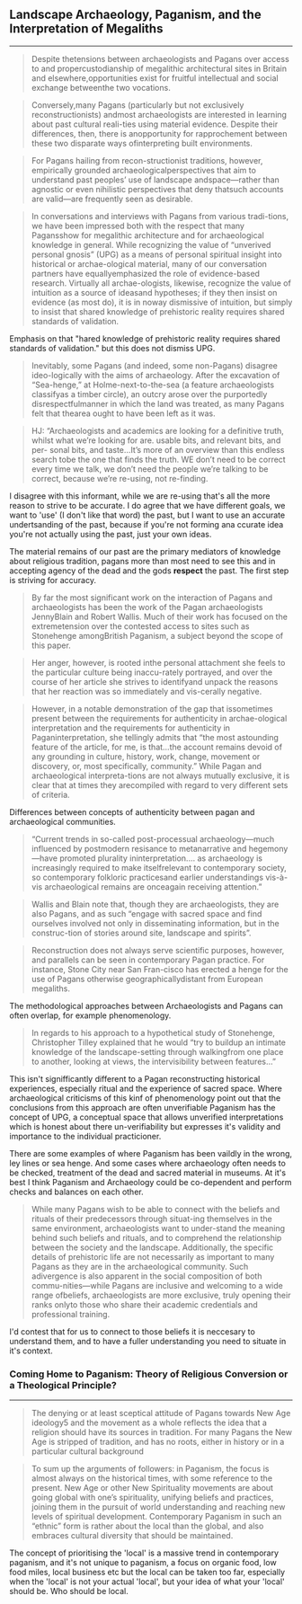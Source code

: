 ## Landscape Archaeology, Paganism, and the Interpretation of Megaliths
---

> Despite thetensions between archaeologists and Pagans over access to and propercustodianship of megalithic architectural sites in Britain and elsewhere,opportunities exist for fruitful intellectual and social exchange betweenthe two vocations.

> Conversely,many Pagans (particularly but not exclusively reconstructionists) andmost archaeologists are interested in learning about past cultural reali-ties using material evidence. Despite their differences, then, there is anopportunity for rapprochement between these two disparate ways ofinterpreting built environments.

> For Pagans hailing from recon-structionist traditions, however, empirically grounded archaeologicalperspectives that aim to understand past peoples’ use of landscape andspace—rather than agnostic or even nihilistic perspectives that deny thatsuch accounts are valid—are frequently seen as desirable.

> In conversations and interviews with Pagans from various tradi-tions, we have been impressed both with the respect that many Pagansshow for megalithic architecture and for archaeological knowledge in general. While recognizing the value of “unverived personal gnosis” (UPG) as a means of personal spiritual insight into historical or archae-ological material, many of our conversation partners have equallyemphasized the role of evidence-based research. Virtually all archae-ologists, likewise, recognize the value of intuition as a source of ideasand hypotheses; if they then insist on evidence (as most do), it is in noway dismissive of intuition, but simply to insist that shared knowledge of prehistoric reality requires shared standards of validation.

Emphasis on that "hared knowledge of prehistoric reality requires shared standards of validation." but this does not dismiss UPG.

> Inevitably, some Pagans (and indeed, some non-Pagans) disagree ideo-logically with the aims of archaeology. After the excavation of “Sea-henge,” at Holme-next-to-the-sea (a feature archaeologists classifyas a timber circle), an outcry arose over the purportedly disrespectfulmanner in which the land was treated, as many Pagans felt that thearea ought to have been left as it was.

> HJ: “Archaeologists and academics are looking for a definitive truth,
whilst what we’re looking for are. usable bits, and relevant bits, and per-
sonal bits, and taste…It’s more of an overview than this endless search tobe the one that finds the truth. WE don’t need to be correct every time we talk, we don’t need the people we’re talking to be correct, because we’re re-using, not re-finding.

I disagree with this informant, while we are re-using that's all the more reason to strive to be accurate. I do agree that we have different goals, we want to 'use' (I don't like that word) the past, but I want to use an accurate undertsanding of the past, because if you're not forming ana ccurate idea you're not actually using the past, just your own ideas.

The material remains of our past are the primary mediators of knowledge about religious tradition, pagans more than most need to see this and in accepting agency of the dead and the gods **respect** the past. The first step is striving for accuracy.

> By far the most significant work on the interaction of Pagans and archaeologists has been the work of the Pagan archaeologists JennyBlain and Robert Wallis. Much of their work has focused on the extremetension over the contested access to sites such as Stonehenge amongBritish Paganism, a subject beyond the scope of this paper.

> Her anger, however, is rooted inthe personal attachment she feels to the particular culture being inaccu-rately portrayed, and over the course of her article she strives to identifyand unpack the reasons that her reaction was so immediately and vis-cerally negative.

> However, in a notable demonstration of the gap that issometimes present between the requirements for authenticity in archae-ological interpretation and the requirements for authenticity in Paganinterpretation, she tellingly admits that “the most astounding feature of the article, for me, is that…the account remains devoid of any grounding in culture, history, work, change, movement or discovery, or, most specifically, community.” While Pagan and archaeological interpreta-tions are not always mutually exclusive, it is clear that at times they arecompiled with regard to very different sets of criteria.

Differences between concepts of authenticity between pagan and archaeological communities.

> “Current trends in so-called post-processual archaeology—much influenced by postmodern resisance to metanarrative and hegemony—have promoted plurality ininterpretation.... as archaeology is increasingly required to make itselfrelevant to contemporary society, so contemporary folkloric practicesand earlier understandings vis-à-vis archaeological remains are onceagain receiving attention.”

> Wallis and Blain note that, though they are archaeologists, they are also Pagans, and as such “engage with sacred space and find ourselves involved not only in disseminating information, but in the construc-tion of stories around site, landscape and spirits”.

> Reconstruction does not always serve scientific purposes, however, and parallels can be seen in contemporary Pagan practice. For instance, Stone City near San Fran-cisco has erected a henge for the use of Pagans otherwise geographicallydistant from European megaliths.

The methodological approaches between Archaeologists and Pagans can often overlap, for example phenomenology. 

> In regards to his approach to a hypothetical study of Stonehenge, Christopher Tilley explained that he would “try to buildup an intimate knowledge of the landscape-setting through walkingfrom one place to another, looking at views, the intervisibility between features…”

This isn't signifficantly different to a Pagan reconstructing historical experiences, especially ritual and the experience of sacred space. Where archaeological criticisms of this kinf of phenomenology point out that the conclusions from this approach are often unverifiable Paganism has the concept of UPG, a conceptual space that allows unverified interpretations which is honest about there un-verifiability but expresses it's validity and importance to the individual practicioner.

There are some examples of where Paganism has been vaildly in the wrong, ley lines or sea henge. And some cases where archaeology often needs to be checked, treatment of the dead and sacred material in museums. At it's best I think Paganism and Archaeology could be co-dependent and perform checks and balances on each other.

> While many Pagans wish to be able to connect with the beliefs and rituals of their predecessors through situat-ing themselves in the same environment, archaeologists want to under-stand the meaning behind such beliefs and rituals, and to comprehend the relationship between the society and the landscape. Additionally, the specific details of prehistoric life are not necessarily as important to many Pagans as they are in the archaeological community. Such adivergence is also apparent in the social composition of both commu-nities—while Pagans are inclusive and welcoming to a wide range ofbeliefs, archaeologists are more exclusive, truly opening their ranks onlyto those who share their academic credentials and professional training.

I'd contest that for us to connect to those beliefs it is neccesary to understand them, and to have a fuller understanding you need to situate in it's context.

### Coming Home to Paganism: Theory of Religious Conversion or a Theological Principle?
---
> The denying or at least sceptical attitude of Pagans towards New Age ideology5 and the movement as a whole reflects the idea that a religion should have its sources in tradition. For many Pagans the New Age is stripped of tradition, and has no roots, either in history or in a particular cultural background

> To sum up the arguments of followers: in Paganism, the focus is almost always on the historical times, with some reference to the present. New Age or other New Spirituality movements are about going global with one’s spirituality, unifying beliefs and practices, joining them in the pursuit of world understanding and reaching new levels of spiritual development. Contemporary Paganism in such an “ethnic” form is rather about the local than the global, and also embraces cultural diversity that should be maintained.

The concept of prioritising the 'local' is a massive trend in contemporary paganism, and it's not unique to paganism, a focus on organic food, low food miles, local business etc but the local can be taken too far, especially when the 'local' is not your actual 'local', but your idea of what your 'local' should be. Who should be local.